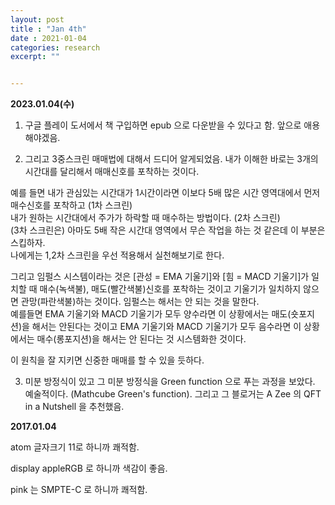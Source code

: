 ```yaml
---
layout: post
title : "Jan 4th"
date : 2021-01-04
categories: research
excerpt: ""


---
```


**2023.01.04(수)**


1. 구글 플레이 도서에서 책 구입하면 epub 으로 다운받을 수 있다고 함. 앞으로 애용해야겠음. 

2. 그리고 3중스크린 매매법에 대해서 드디어 알게되었음. 내가 이해한 바로는 3개의 시간대를 달리해서 매매신호를 포착하는 것이다. 

 예를 들면 내가 관심있는 시간대가 1시간이라면 이보다 5배 많은 시간 영역대에서 먼저 매수신호를 포착하고 (1차 스크린)  
내가 원하는 시간대에서 주가가 하락할 때 매수하는 방법이다. (2차 스크린)  
(3차 스크린은) 아마도 5배 작은 시간대 영역에서 무슨 작업을 하는 것 같은데 이 부분은 스킵하자.    
나에게는 1,2차 스크린을 우선 적용해서 실천해보기로 한다. 

 그리고 임펄스 시스템이라는 것은 [관성 = EMA 기울기]와 [힘 = MACD 기울기]가 일치할 때 매수(녹색불), 매도(빨간색불)신호를 포착하는 것이고 기울기가 일치하지 않으면 관망(파란색불)하는 것이다.   임펄스는 해서는 안 되는 것을 말한다.   
예를들면 EMA 기울기와 MACD 기울기가 모두 양수라면 이 상황에서는 매도(숏포지션)을 해서는 안된다는 것이고
EMA 기울기와 MACD 기울기가 모두 음수라면 이 상황에서는 매수(롱포지션)을 해서는 안 된다는 것 시스템화한 것이다.   

 이 원칙을 잘 지키면 신중한 매매를 할 수 있을 듯하다.   

3. 미분 방정식이 있고 그 미분 방정식을 Green function 으로 푸는 과정을 보았다. 예술적이다.   (Mathcube  Green's function).  그리고 그 블로거는 A Zee 의 QFT in a Nutshell 을 추천했음. 







**2017.01.04**  

atom 글자크기 11로 하니까 쾌적함.

display appleRGB 로 하니까 색감이 좋음.

pink 는 SMPTE-C 로 하니까 쾌적함.
